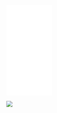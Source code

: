 <iframe style="width:120px;height:240px;" marginwidth="0" marginheight="0" scrolling="no" frameborder="0" src="//ws-na.amazon-adsystem.com/widgets/q?ServiceVersion=20070822&OneJS=1&Operation=GetAdHtml&MarketPlace=US&source=ss&ref=as_ss_li_til&ad_type=product_link&tracking_id=curationla-20&language=en_US&marketplace=amazon&region=US&placement=B00UR7A074&asins=B00UR7A074&linkId=c4d5eba90f5a571e183ca02d68117555&show_border=true&link_opens_in_new_window=true"></iframe>

<a href="https://www.amazon.com/gp/product/B00UR7A074/ref=as_li_ss_il?ie=UTF8&psc=1&linkCode=li2&tag=curationla-20&linkId=4a3198faf1d1b6816816c6c6bdd6fbcc&language=en_US" target="_blank"><img border="0" src="//ws-na.amazon-adsystem.com/widgets/q?_encoding=UTF8&ASIN=B00UR7A074&Format=_SL160_&ID=AsinImage&MarketPlace=US&ServiceVersion=20070822&WS=1&tag=curationla-20&language=en_US" ></a><img src="https://ir-na.amazon-adsystem.com/e/ir?t=curationla-20&language=en_US&l=li2&o=1&a=B00UR7A074" width="1" height="1" border="0" alt="" style="border:none !important; margin:0px !important;" />